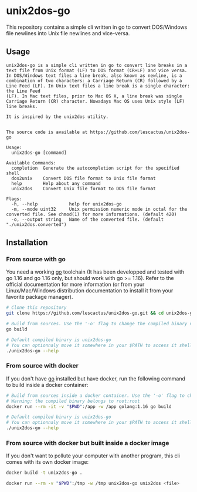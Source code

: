 # unix2dos-go

This repository contains a simple cli written in go to convert DOS/Windows file newlines into Unix file newlines and vice-versa.

## Usage

```
unix2dos-go is a simple cli written in go to convert line breaks in a text file from Unix format (LF) to DOS format (CR+LF) and vice versa.
In DOS/Windows text files a line break, also known as newline, is a combination of two characters: a Carriage Return (CR) followed by a Line Feed (LF). In Unix text files a line break is a single character: the Line Feed
(LF). In Mac text files, prior to Mac OS X, a line break was single Carriage Return (CR) character. Nowadays Mac OS uses Unix style (LF) line breaks.

It is inspired by the unix2dos utility.


The source code is available at https://github.com/lescactus/unix2dos-go

Usage:
  unix2dos-go [command]

Available Commands:
  completion  Generate the autocompletion script for the specified shell
  dos2unix    Convert DOS file format to Unix file format
  help        Help about any command
  unix2dos    Convert Unix file format to DOS file format

Flags:
  -h, --help            help for unix2dos-go
  -m, --mode uint32     Unix permission numeric mode in octal for the converted file. See chmod(1) for more informations. (default 420)
  -o, --output string   Name of the converted file. (default "./unix2dos.converted")
```

## Installation

### From source with go

You need a working [go](https://golang.org/doc/install) toolchain (It has been developped and tested with go 1.16 and go 1.16 only, but should work with go >= 1.16). Refer to the official documentation for more information (or from your Linux/Mac/Windows distribution documentation to install it from your favorite package manager).

```sh
# Clone this repository
git clone https://github.com/lescactus/unix2dos-go.git && cd unix2dos-go/

# Build from sources. Use the '-o' flag to change the compiled binary name
go build

# Default compiled binary is unix2dos-go
# You can optionnaly move it somewhere in your $PATH to access it shell wide
./unix2dos-go --help
```

### From source with docker

If you don't have [go](https://golang.org/) installed but have docker, run the following command to build inside a docker container:

```sh
# Build from sources inside a docker container. Use the '-o' flag to change the compiled binary name
# Warning: the compiled binary belongs to root:root
docker run --rm -it -v "$PWD":/app -w /app golang:1.16 go build

# Default compiled binary is unix2dos-go
# You can optionnaly move it somewhere in your $PATH to access it shell wide
./unix2dos-go --help
```

### From source with docker but built inside a docker image

If you don't want to pollute your computer with another program, this cli comes with its own docker image:

```sh
docker build -t unix2dos-go .

docker run --rm -v "$PWD":/tmp -w /tmp unix2dos-go unix2dos <file>
```
